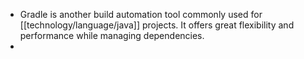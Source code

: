 - Gradle is another build automation tool commonly used for [[technology/language/java]] projects. It offers great flexibility and performance while managing dependencies.
-